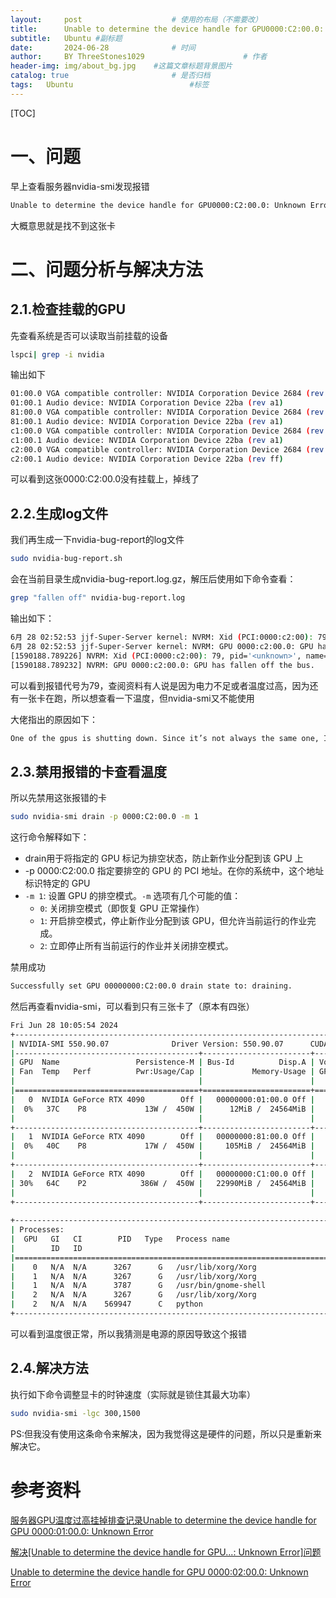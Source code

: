 ```yaml
---
layout:     post   				    # 使用的布局（不需要改）
title:      Unable to determine the device handle for GPU0000:C2:00.0: Unknown Error # 标题 
subtitle:   Ubuntu #副标题
date:       2024-06-28 				# 时间
author:     BY ThreeStones1029 						# 作者
header-img: img/about_bg.jpg 	#这篇文章标题背景图片
catalog: true 						# 是否归档
tags:	Ubuntu							#标签
---
```




[TOC]

# 一、问题

早上查看服务器nvidia-smi发现报错

~~~bash
Unable to determine the device handle for GPU0000:C2:00.0: Unknown Error
~~~

大概意思就是找不到这张卡

# 二、问题分析与解决方法

## 2.1.检查挂载的GPU

先查看系统是否可以读取当前挂载的设备

~~~bash
lspci| grep -i nvidia
~~~

输出如下

~~~bash
01:00.0 VGA compatible controller: NVIDIA Corporation Device 2684 (rev a1)
01:00.1 Audio device: NVIDIA Corporation Device 22ba (rev a1)
81:00.0 VGA compatible controller: NVIDIA Corporation Device 2684 (rev a1)
81:00.1 Audio device: NVIDIA Corporation Device 22ba (rev a1)
c1:00.0 VGA compatible controller: NVIDIA Corporation Device 2684 (rev a1)
c1:00.1 Audio device: NVIDIA Corporation Device 22ba (rev a1)
c2:00.0 VGA compatible controller: NVIDIA Corporation Device 2684 (rev ff)
c2:00.1 Audio device: NVIDIA Corporation Device 22ba (rev ff)
~~~

可以看到这张0000:C2:00.0没有挂载上，掉线了

## 2.2.生成log文件

我们再生成一下nvidia-bug-report的log文件

~~~bash
sudo nvidia-bug-report.sh
~~~

会在当前目录生成nvidia-bug-report.log.gz，解压后使用如下命令查看：

~~~bash
grep "fallen off" nvidia-bug-report.log
~~~

输出如下：

~~~bash
6月 28 02:52:53 jjf-Super-Server kernel: NVRM: Xid (PCI:0000:c2:00): 79, pid='<unknown>', name=<unknown>, GPU has fallen off the bus.
6月 28 02:52:53 jjf-Super-Server kernel: NVRM: GPU 0000:c2:00.0: GPU has fallen off the bus.
[1590188.789226] NVRM: Xid (PCI:0000:c2:00): 79, pid='<unknown>', name=<unknown>, GPU has fallen off the bus.
[1590188.789232] NVRM: GPU 0000:c2:00.0: GPU has fallen off the bus.
~~~

可以看到报错代号为79，查阅资料有人说是因为电力不足或者温度过高，因为还有一张卡在跑，所以想查看一下温度，但nvidia-smi又不能使用

大佬指出的原因如下：

~~~bash
One of the gpus is shutting down. Since it’s not always the same one, I guess they’re not damaged but either overheating or lack of power occurs. Please monitor temperatures, check PSU.
~~~

## 2.3.禁用报错的卡查看温度

所以先禁用这张报错的卡

~~~bash
sudo nvidia-smi drain -p 0000:C2:00.0 -m 1
~~~

这行命令解释如下：

* drain用于将指定的 GPU 标记为排空状态，防止新作业分配到该 GPU 上
* -p 0000:C2:00.0 指定要排空的 GPU 的 PCI 地址。在你的系统中，这个地址标识特定的 GPU
* `-m 1`: 设置 GPU 的排空模式。`-m` 选项有几个可能的值：
  - `0`: 关闭排空模式（即恢复 GPU 正常操作）
  - `1`: 开启排空模式，停止新作业分配到该 GPU，但允许当前运行的作业完成。
  - `2`: 立即停止所有当前运行的作业并关闭排空模式。

禁用成功

~~~bash
Successfully set GPU 00000000:C2:00.0 drain state to: draining.
~~~

然后再查看nvidia-smi，可以看到只有三张卡了（原本有四张）

~~~bash
Fri Jun 28 10:05:54 2024       
+-----------------------------------------------------------------------------------------+
| NVIDIA-SMI 550.90.07              Driver Version: 550.90.07      CUDA Version: 12.4     |
|-----------------------------------------+------------------------+----------------------+
| GPU  Name                 Persistence-M | Bus-Id          Disp.A | Volatile Uncorr. ECC |
| Fan  Temp   Perf          Pwr:Usage/Cap |           Memory-Usage | GPU-Util  Compute M. |
|                                         |                        |               MIG M. |
|=========================================+========================+======================|
|   0  NVIDIA GeForce RTX 4090        Off |   00000000:01:00.0 Off |                  Off |
|  0%   37C    P8             13W /  450W |      12MiB /  24564MiB |      0%      Default |
|                                         |                        |                  N/A |
+-----------------------------------------+------------------------+----------------------+
|   1  NVIDIA GeForce RTX 4090        Off |   00000000:81:00.0 Off |                  Off |
|  0%   40C    P8             17W /  450W |     105MiB /  24564MiB |      0%      Default |
|                                         |                        |                  N/A |
+-----------------------------------------+------------------------+----------------------+
|   2  NVIDIA GeForce RTX 4090        Off |   00000000:C1:00.0 Off |                  Off |
| 30%   64C    P2            386W /  450W |   22990MiB /  24564MiB |     98%      Default |
|                                         |                        |                  N/A |
+-----------------------------------------+------------------------+----------------------+
                                                                                         
+-----------------------------------------------------------------------------------------+
| Processes:                                                                              |
|  GPU   GI   CI        PID   Type   Process name                              GPU Memory |
|        ID   ID                                                               Usage      |
|=========================================================================================|
|    0   N/A  N/A      3267      G   /usr/lib/xorg/Xorg                              4MiB |
|    1   N/A  N/A      3267      G   /usr/lib/xorg/Xorg                             81MiB |
|    1   N/A  N/A      3787      G   /usr/bin/gnome-shell                           12MiB |
|    2   N/A  N/A      3267      G   /usr/lib/xorg/Xorg                              4MiB |
|    2   N/A  N/A    569947      C   python                                      22972MiB |
+-----------------------------------------------------------------------------------------+
~~~

可以看到温度很正常，所以我猜测是电源的原因导致这个报错

## 2.4.解决方法

执行如下命令调整显卡的时钟速度（实际就是锁住其最大功率）

~~~bash
sudo nvidia-smi -lgc 300,1500
~~~

PS:但我没有使用这条命令来解决，因为我觉得这是硬件的问题，所以只是重新来解决它。

# 参考资料

[服务器GPU温度过高挂掉排查记录Unable to determine the device handle for GPU 0000:01:00.0: Unknown Error](https://blog.csdn.net/qq_44850917/article/details/135431204?spm=1001.2101.3001.6650.3&utm_medium=distribute.pc_relevant.none-task-blog-2%7Edefault%7ECTRLIST%7ECtr-3-135431204-blog-103884592.235%5Ev43%5Epc_blog_bottom_relevance_base5&depth_1-utm_source=distribute.pc_relevant.none-task-blog-2%7Edefault%7ECTRLIST%7ECtr-3-135431204-blog-103884592.235%5Ev43%5Epc_blog_bottom_relevance_base5&utm_relevant_index=4)

[解决[Unable to determine the device handle for GPU...: Unknown Error]问题](https://gitcode.csdn.net/65e93c981a836825ed78e7d2.html?dp_token=eyJ0eXAiOiJKV1QiLCJhbGciOiJIUzI1NiJ9.eyJpZCI6NDMyNjYzLCJleHAiOjE3MTk3MTI0ODcsImlhdCI6MTcxOTEwNzY4NywidXNlcm5hbWUiOiJTTDEwMjlfIn0.KxSJNdD5XplbDhT2SjDYC6ZDrqJPm-22aSYlLbopMAY)

[Unable to determine the device handle for GPU 0000:02:00.0: Unknown Error](https://forums.developer.nvidia.com/t/unable-to-determine-the-device-handle-for-gpu-000000-0-unknown-error/197974?login=from_csdn)

